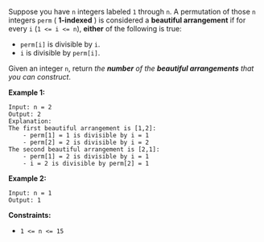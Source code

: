Suppose you have `n` integers labeled `1` through `n`. A permutation of those
`n` integers `perm` ( **1-indexed** ) is considered a **beautiful
arrangement** if for every `i` (`1 <= i <= n`), **either** of the following is
true:

  * `perm[i]` is divisible by `i`.
  * `i` is divisible by `perm[i]`.

Given an integer `n`, return _the **number** of the **beautiful arrangements**
that you can construct_.



**Example 1:**

    
    
    Input: n = 2
    Output: 2
    Explanation: 
    The first beautiful arrangement is [1,2]:
        - perm[1] = 1 is divisible by i = 1
        - perm[2] = 2 is divisible by i = 2
    The second beautiful arrangement is [2,1]:
        - perm[1] = 2 is divisible by i = 1
        - i = 2 is divisible by perm[2] = 1
    

**Example 2:**

    
    
    Input: n = 1
    Output: 1
    



**Constraints:**

  * `1 <= n <= 15`

